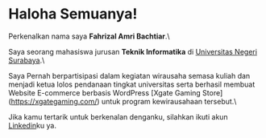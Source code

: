 # Haloha Semuanya! 

Perkenalkan nama saya **Fahrizal Amri Bachtiar**.\

Saya seorang mahasiswa jurusan **Teknik Informatika** di [Universitas Negeri Surabaya](https://www.unesa.ac.id/).\

Saya Pernah berpartisipasi dalam kegiatan wirausaha semasa kuliah dan menjadi ketua lolos pendanaan tingkat universitas serta berhasil membuat Website E-commerce berbasis WordPress [Xgate Gaming Store] (https://xgategaming.com/) untuk program kewirausahaan tersebut.\

Jika kamu tertarik untuk berkenalan denganku, silahkan ikuti akun [Linkedin](www.linkedin.com/in/fahrizal-amri-bachtiar-955647242/)ku ya.
